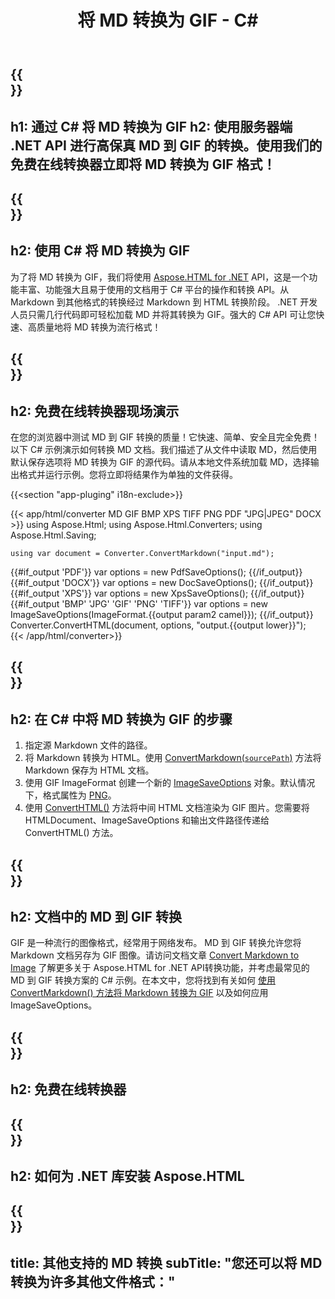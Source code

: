 ﻿---
translation: true
template: /templates/_template-conversion-child.md
title: 将 MD 转换为 GIF - C#
description: 用于 MD 到 GIF 转换的示例 C# 代码。在 ASP.NET 或任何 .NET 应用程序中轻松使用转换器 API。免费试用在线 MD 到 GIF 转换器！
url: /net/conversion/md-to-gif/
family: html
platformtag: net
feature: conversion
informat: MD
outformat: GIF
otherformats: PDF DOCX XPS BMP JPEG PNG TIFF HTML
---

{{<section banner>}}
---
h1: 通过 C# 将 MD 转换为 GIF
h2: 使用服务器端 .NET API 进行高保真 MD 到 GIF 的转换。使用我们的免费在线转换器立即将 MD 转换为 GIF 格式！
---

{{<section overview>}}
---
h2: 使用 C# 将 MD 转换为 GIF
---

为了将 MD 转换为 GIF，我们将使用 [Aspose.HTML for .NET](https://products.aspose.com/html/net/) API，这是一个功能丰富、功能强大且易于使用的文档用于 C# 平台的操作和转换 API。从 Markdown 到其他格式的转换经过 Markdown 到 HTML 转换阶段。 .NET 开发人员只需几行代码即可轻松加载 MD 并将其转换为 GIF。强大的 C# API 可让您快速、高质量地将 MD 转换为流行格式！

{{<section demos>}}
---
h2: 免费在线转换器现场演示
---

在您的浏览器中测试 MD 到 GIF 转换的质量！它快速、简单、安全且完全免费！以下 C# 示例演示如何转换 MD 文档。我们描述了从文件中读取 MD，然后使用默认保存选项将 MD 转换为 GIF 的源代码。请从本地文件系统加载 MD，选择输出格式并运行示例。您将立即将结果作为单独的文件获得。

{{<section "app-pluging" i18n-exclude>}}

{{< app/html/converter MD GIF BMP XPS TIFF PNG PDF "JPG|JPEG" DOCX >}}
using Aspose.Html;
using Aspose.Html.Converters;
using Aspose.Html.Saving;

    using var document = Converter.ConvertMarkdown("input.md");
{{#if_output 'PDF'}}
    var options = new PdfSaveOptions();
{{/if_output}}
{{#if_output 'DOCX'}}
    var options = new DocSaveOptions();
{{/if_output}}
{{#if_output 'XPS'}}
    var options = new XpsSaveOptions();
{{/if_output}}
{{#if_output 'BMP' 'JPG' 'GIF' 'PNG' 'TIFF'}}
    var options = new ImageSaveOptions(ImageFormat.{{output param2 camel}});
{{/if_output}}
    Converter.ConvertHTML(document, options, "output.{{output lower}}");   
{{< /app/html/converter>}}


{{<section steps>}}
---
h2: 在 C# 中将 MD 转换为 GIF 的步骤
---
1. 指定源 Markdown 文件的路径。
1. 将 Markdown 转换为 HTML。使用 [ConvertMarkdown(`sourcePath`)](https://reference.aspose.com/html/net/aspose.html.converters.converter/convertmarkdown/methods/4) 方法将 Markdown 保存为 HTML 文档。
1. 使用 GIF ImageFormat 创建一个新的 [ImageSaveOptions](https://reference.aspose.com/html/net/aspose.html.saving/imagesaveoptions) 对象。默认情况下，格式属性为 [PNG](https://reference.aspose.com/html/net/aspose.html.rendering.image/imageformat)。
1. 使用 [ConvertHTML()](https://reference.aspose.com/html/net/aspose.html.converters/converter/converthtml/) 方法将中间 HTML 文档渲染为 GIF 图片。您需要将 HTMLDocument、ImageSaveOptions 和输出文件路径传递给 ConvertHTML() 方法。




{{<section documentation>}}
---
h2: 文档中的 MD 到 GIF 转换
---

GIF 是一种流行的图像格式，经常用于网络发布。 MD 到 GIF 转换允许您将 Markdown 文档另存为 GIF 图像。请访问文档文章 [Convert Markdown to Image](https://docs.aspose.com/html/net/converting-between-formats/markdown-to-image/) 了解更多关于 Aspose.HTML for .NET API转换功能，并考虑最常见的 MD 到 GIF 转换方案的 C# 示例。在本文中，您将找到有关如何 <a href="https://docs.aspose.com/html/net/converting-between-formats/markdown-to-image/#convert-markdown-to-gif " target="_blank">使用 ConvertMarkdown() 方法将 Markdown 转换为 GIF</a> 以及如何应用 ImageSaveOptions。

{{<section online-converters>}}
---
h2: 免费在线转换器
---

{{<section get-started>}}
---
h2: 如何为 .NET 库安装 Aspose.HTML
---

{{<section other-conversions>}}
---
title: 其他支持的 MD 转换
subTitle: "您还可以将 MD 转换为许多其他文件格式："
---
